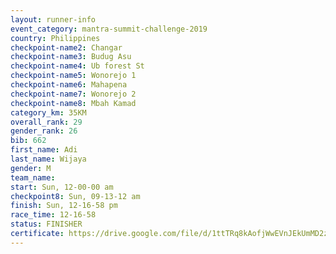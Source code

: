 ```yaml
---
layout: runner-info 
event_category: mantra-summit-challenge-2019 
country: Philippines
checkpoint-name2: Changar
checkpoint-name3: Budug Asu
checkpoint-name4: Ub forest St
checkpoint-name5: Wonorejo 1
checkpoint-name6: Mahapena
checkpoint-name7: Wonorejo 2
checkpoint-name8: Mbah Kamad
category_km: 35KM 
overall_rank: 29
gender_rank: 26
bib: 662
first_name: Adi
last_name: Wijaya
gender: M
team_name: 
start: Sun, 12-00-00 am
checkpoint8: Sun, 09-13-12 am
finish: Sun, 12-16-58 pm
race_time: 12-16-58
status: FINISHER
certificate: https://drive.google.com/file/d/1ttTRq8kAofjWwEVnJEkUmMD2z3a8kLD3/view?usp=sharing
---
```

